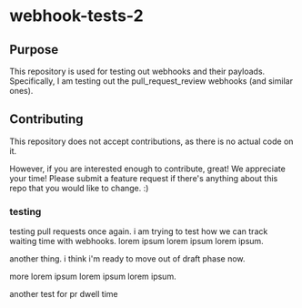 # webhook-tests-2

## Purpose
This repository is used for testing out webhooks and their payloads. Specifically, I am testing out the pull_request_review webhooks (and similar ones).

## Contributing
This repository does not accept contributions, as there is no actual code on it.

However, if you are interested enough to contribute, great! We appreciate your time! 
Please submit a feature request if there's anything about this repo that you would like to change. :)

### testing
testing pull requests once again. i am trying to test how we can track waiting time with webhooks. 
lorem ipsum lorem ipsum lorem ipsum.

another thing. i think i'm ready to move out of draft phase now.

more lorem ipsum lorem ipsum lorem ipsum.

another test for pr dwell time
